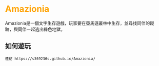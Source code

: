 <h1 style="color:orange">Amazionia</h1>

<p>Amazionia是一個文字生存遊戲，玩家要在亞馬遜叢林中生存，並尋找同伴的蹤跡，與同伴一起逃出綠色地獄。</p>

<h2>如何遊玩</h2>

```
連結 https://s369236s.github.io/Amazionia/
```
